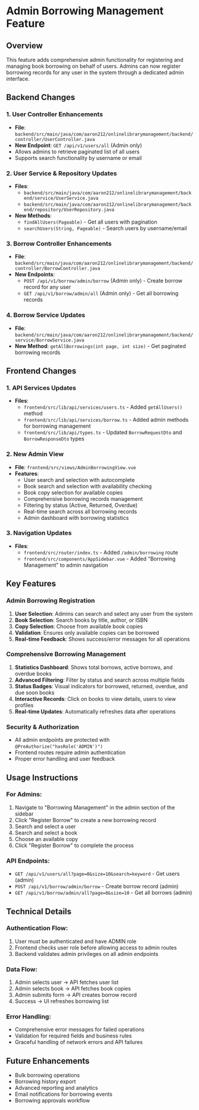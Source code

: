 # Admin Borrowing Management Feature

## Overview
This feature adds comprehensive admin functionality for registering and managing book borrowing on behalf of users. Admins can now register borrowing records for any user in the system through a dedicated admin interface.

## Backend Changes

### 1. User Controller Enhancements
- **File**: `backend/src/main/java/com/aaron212/onlinelibrarymanagement/backend/controller/UserController.java`
- **New Endpoint**: `GET /api/v1/users/all` (Admin only)
- Allows admins to retrieve paginated list of all users
- Supports search functionality by username or email

### 2. User Service & Repository Updates
- **Files**: 
  - `backend/src/main/java/com/aaron212/onlinelibrarymanagement/backend/service/UserService.java`
  - `backend/src/main/java/com/aaron212/onlinelibrarymanagement/backend/repository/UserRepository.java`
- **New Methods**:
  - `findAllUsers(Pageable)` - Get all users with pagination
  - `searchUsers(String, Pageable)` - Search users by username/email

### 3. Borrow Controller Enhancements
- **File**: `backend/src/main/java/com/aaron212/onlinelibrarymanagement/backend/controller/BorrowController.java`
- **New Endpoints**:
  - `POST /api/v1/borrow/admin/borrow` (Admin only) - Create borrow record for any user
  - `GET /api/v1/borrow/admin/all` (Admin only) - Get all borrowing records

### 4. Borrow Service Updates
- **File**: `backend/src/main/java/com/aaron212/onlinelibrarymanagement/backend/service/BorrowService.java`
- **New Method**: `getAllBorrowings(int page, int size)` - Get paginated borrowing records

## Frontend Changes

### 1. API Services Updates
- **Files**:
  - `frontend/src/lib/api/services/users.ts` - Added `getAllUsers()` method
  - `frontend/src/lib/api/services/borrow.ts` - Added admin methods for borrowing management
  - `frontend/src/lib/api/types.ts` - Updated `BorrowRequestDto` and `BorrowResponseDto` types

### 2. New Admin View
- **File**: `frontend/src/views/AdminBorrowingView.vue`
- **Features**:
  - User search and selection with autocomplete
  - Book search and selection with availability checking
  - Book copy selection for available copies
  - Comprehensive borrowing records management
  - Filtering by status (Active, Returned, Overdue)
  - Real-time search across all borrowing records
  - Admin dashboard with borrowing statistics

### 3. Navigation Updates
- **Files**:
  - `frontend/src/router/index.ts` - Added `/admin/borrowing` route
  - `frontend/src/components/AppSidebar.vue` - Added "Borrowing Management" to admin navigation

## Key Features

### Admin Borrowing Registration
1. **User Selection**: Admins can search and select any user from the system
2. **Book Selection**: Search books by title, author, or ISBN
3. **Copy Selection**: Choose from available book copies
4. **Validation**: Ensures only available copies can be borrowed
5. **Real-time Feedback**: Shows success/error messages for all operations

### Comprehensive Borrowing Management
1. **Statistics Dashboard**: Shows total borrows, active borrows, and overdue books
2. **Advanced Filtering**: Filter by status and search across multiple fields
3. **Status Badges**: Visual indicators for borrowed, returned, overdue, and due soon books
4. **Interactive Records**: Click on books to view details, users to view profiles
5. **Real-time Updates**: Automatically refreshes data after operations

### Security & Authorization
- All admin endpoints are protected with `@PreAuthorize("hasRole('ADMIN')")`
- Frontend routes require admin authentication
- Proper error handling and user feedback

## Usage Instructions

### For Admins:
1. Navigate to "Borrowing Management" in the admin section of the sidebar
2. Click "Register Borrow" to create a new borrowing record
3. Search and select a user
4. Search and select a book
5. Choose an available copy
6. Click "Register Borrow" to complete the process

### API Endpoints:
- `GET /api/v1/users/all?page=0&size=10&search=keyword` - Get users (admin)
- `POST /api/v1/borrow/admin/borrow` - Create borrow record (admin)
- `GET /api/v1/borrow/admin/all?page=0&size=10` - Get all borrows (admin)

## Technical Details

### Authentication Flow:
1. User must be authenticated and have ADMIN role
2. Frontend checks user role before allowing access to admin routes
3. Backend validates admin privileges on all admin endpoints

### Data Flow:
1. Admin selects user → API fetches user list
2. Admin selects book → API fetches book copies
3. Admin submits form → API creates borrow record
4. Success → UI refreshes borrowing list

### Error Handling:
- Comprehensive error messages for failed operations
- Validation for required fields and business rules
- Graceful handling of network errors and API failures

## Future Enhancements
- Bulk borrowing operations
- Borrowing history export
- Advanced reporting and analytics
- Email notifications for borrowing events
- Borrowing approvals workflow